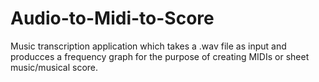 # Audio-to-Midi-to-Score
Music transcription application which takes a .wav file as input and producces a frequency graph for the purpose of creating MIDIs or sheet music/musical score.
